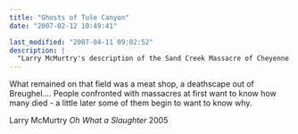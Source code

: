 ```yaml
---
title: "Ghosts of Tule Canyon"
date: "2007-02-12 10:49:41"

last_modified: "2007-04-11 09:02:52"
description: |
  "Larry McMurtry's description of the Sand Creek Massacre of Cheyenne in 1864 seems just as true of Mackenzie's record destruction of at least 1,500 Commanche-Kiowa horses in Tule Canyon, only ten years later (September 1874)."
---
```


What remained on that field was a meat shop, a deathscape out of Breughel.... People confronted with massacres at first want to know how many died - a little later some of them begin to want to know why. 

Larry McMurtry
<i>Oh What a Slaughter</i>
2005

